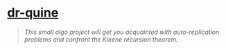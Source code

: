 # [dr-quine](https://projects.intra.42.fr/projects/42cursus-dr-quine)

> *This small algo project will get you acquainted with auto-replication problems and confront the Kleene recursion theorem.*

